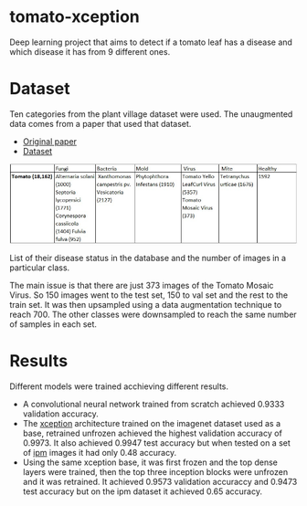 # tomato-xception
Deep learning project that aims to detect if a tomato leaf has a disease and which disease it has from 9 different ones.

# Dataset
Ten categories from the plant village dataset were used. The unaugmented data comes from a paper that used that dataset.
- [Original paper](arxiv.org/abs/1511.08060)
- [Dataset](data.mendeley.com/datasets/tywbtsjrjv/1)

![Table 1](images/table1.jpg)

List of their disease status in the database and the number of images in a particular class.

The main issue is that there are just 373 images of the Tomato Mosaic Virus. So 150 images went to the test set, 150 to val set and the rest to the train set. It was then upsampled using a data augmentation technique to reach 700. The other classes were downsampled to reach the same number of samples in each set.

# Results
Different models were trained acchieving different results.
- A convolutional neural network trained from scratch achieved 0.9333 validation accuracy. 
- The [xception](https://arxiv.org/pdf/1610.02357.pdf) architecture trained on the imagenet dataset used as a base, retrained unfrozen achieved the highest validation accuracy of 0.9973. It also achieved 0.9947 test accuracy but when tested on a set of [ipm](https://www.ipmimages.org/) images it had only 0.48 accuracy.
- Using the same xception base, it was first frozen and the top dense layers were trained, then the top three inception blocks were unfrozen and it was retrained. It achieved 0.9573 validation accuraccy and 0.9473 test accuracy but on the ipm dataset it achieved 0.65 accuracy.

